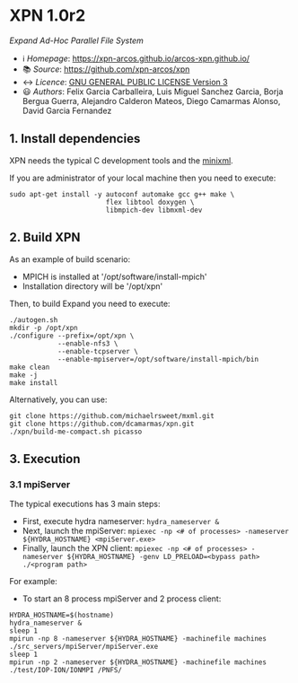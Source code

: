 # XPN 1.0r2
*Expand Ad-Hoc Parallel File System*

 * ℹ️ *Homepage*: https://xpn-arcos.github.io/arcos-xpn.github.io/ 
 * 📚 *Source*:    https://github.com/xpn-arcos/xpn
 * ↔️ *Licence*:  [GNU GENERAL PUBLIC LICENSE Version 3](https://github.com/dcamarmas/xpn/blob/master/COPYING)</br>
 * 😃 *Authors*:  Felix Garcia Carballeira, Luis Miguel Sanchez Garcia, Borja Bergua Guerra, Alejandro Calderon Mateos, Diego Camarmas Alonso, David Garcia Fernandez



## 1. Install dependencies

XPN needs the typical C development tools and the [minixml](http://www.minixml.org).

If you are administrator of your local machine then you need to execute:
```
sudo apt-get install -y autoconf automake gcc g++ make \
                        flex libtool doxygen \
                        libmpich-dev libmxml-dev
```


## 2. Build XPN 

As an example of build scenario:
* MPICH is installed at '/opt/software/install-mpich'
* Installation directory will be '/opt/xpn'

Then, to build Expand you need to execute:
```
./autogen.sh
mkdir -p /opt/xpn 
./configure --prefix=/opt/xpn \
            --enable-nfs3 \
            --enable-tcpserver \
            --enable-mpiserver=/opt/software/install-mpich/bin
make clean
make -j
make install
```

Alternatively, you can use:
```
git clone https://github.com/michaelrsweet/mxml.git
git clone https://github.com/dcamarmas/xpn.git
./xpn/build-me-compact.sh picasso
```


## 3. Execution

### 3.1 mpiServer ###
  The typical executions has 3 main steps:
  - First, execute hydra nameserver: `hydra_nameserver &`
  - Next, launch the mpiServer:      `mpiexec -np <# of processes> -nameserver ${HYDRA_HOSTNAME} <mpiServer.exe>`
  - Finally, launch the XPN client:  `mpiexec -np <# of processes> -nameserver ${HYDRA_HOSTNAME} -genv LD_PRELOAD=<bypass path> ./<program path>`

For example:
   * To start an 8 process mpiServer and 2 process client:
```
HYDRA_HOSTNAME=$(hostname)
hydra_nameserver &
sleep 1
mpirun -np 8 -nameserver ${HYDRA_HOSTNAME} -machinefile machines ./src_servers/mpiServer/mpiServer.exe
sleep 1
mpirun -np 2 -nameserver ${HYDRA_HOSTNAME} -machinefile machines ./test/IOP-ION/IONMPI /PNFS/
```

